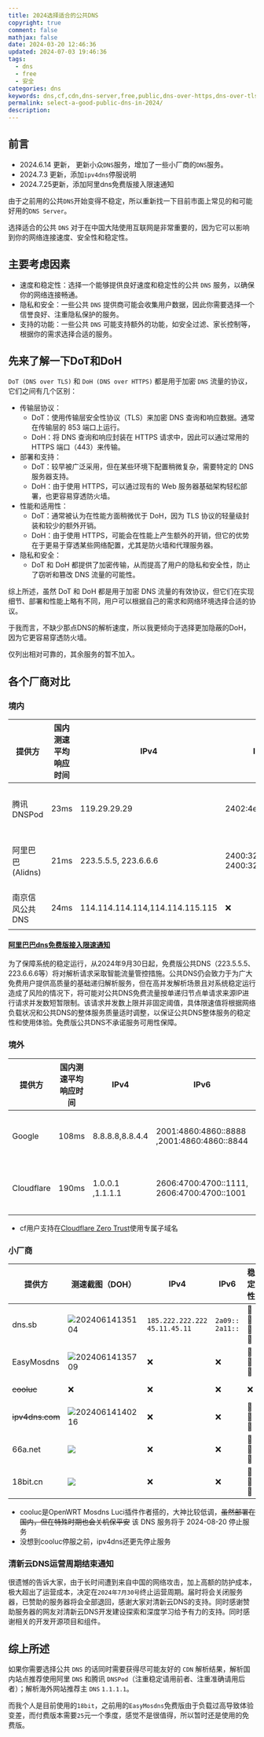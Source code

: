 ```yaml
---
title: 2024选择适合的公共DNS
copyright: true
comment: false
mathjax: false
date: 2024-03-20 12:46:36
updated: 2024-07-03 19:46:36
tags:
  - dns
  - free
  - 安全
categories: dns
keywords: dns,cf,cdn,dns-server,free,public,dns-over-https,dns-over-tls,dot,doh,dot-pub,doh-pub,cloudflare,google,dns-over-https,dns-over-tls,dot,doh,dot-pub,doh-pub,cloudflare,google,dns-over-https,dns-over-tls,dot,doh,dot-pub,doh-pub,cloudflare,google,dns-over-https,dns-over-tls,dot,doh,dot-pub,doh-pub,cloudflare,google,dns-over-https,dns-over-tls,dot,doh,dot-pub,doh-pub,cloudflare,google,dns-over-https,dns-over-tls,dot,doh,dot-pub,doh-pub,cloudflare
permalink: select-a-good-public-dns-in-2024/
description:
---
```

## 前言

- 2024.6.14 更新， 更新小众`DNS`服务，增加了一些小厂商的`DNS`服务。
- 2024.7.3 更新，添加`ipv4dns`停服说明
- 2024.7.25更新，添加阿里dns免费版接入限速通知

由于之前用的公共`DNS`开始变得不稳定，所以重新找一下目前市面上常见的和可能好用的`DNS Server`。

选择适合的公共 `DNS` 对于在中国大陆使用互联网是非常重要的，因为它可以影响到你的网络连接速度、安全性和稳定性。

<!--more-->

## 主要考虑因素

- 速度和稳定性：选择一个能够提供良好速度和稳定性的公共 `DNS` 服务，以确保你的网络连接畅通。
- 隐私和安全：一些公共 `DNS` 提供商可能会收集用户数据，因此你需要选择一个信誉良好、注重隐私保护的服务。
- 支持的功能：一些公共 `DNS` 可能支持额外的功能，如安全过滤、家长控制等，根据你的需求选择合适的服务。

## 先来了解一下DoT和DoH

`DoT (DNS over TLS)` 和 `DoH (DNS over HTTPS)` 都是用于加密 `DNS` 流量的协议，它们之间有几个区别：

- 传输层协议：
  - DoT：使用传输层安全性协议（TLS）来加密 DNS 查询和响应数据。通常在传输层的 853 端口上运行。
  - DoH：将 DNS 查询和响应封装在 HTTPS 请求中，因此可以通过常用的 HTTPS 端口（443）来传输。
- 部署和支持：
  - DoT：较早被广泛采用，但在某些环境下配置稍微复杂，需要特定的 DNS 服务器支持。
  - DoH：由于使用 HTTPS，可以通过现有的 Web 服务器基础架构轻松部署，也更容易穿透防火墙。
- 性能和适用性：
  - DoT：通常被认为在性能方面稍微优于 DoH，因为 TLS 协议的轻量级封装和较少的额外开销。
  - DoH：由于使用 HTTPS，可能会在性能上产生额外的开销，但它的优势在于更易于穿透某些网络配置，尤其是防火墙和代理服务器。
- 隐私和安全：
  - DoT 和 DoH 都提供了加密传输，从而提高了用户的隐私和安全性，防止了窃听和篡改 DNS 流量的可能性。

综上所述，虽然 DoT 和 DoH 都是用于加密 DNS 流量的有效协议，但它们在实现细节、部署和性能上略有不同，用户可以根据自己的需求和网络环境选择合适的协议。

于我而言，不缺少那点DNS的解析速度，所以我更倾向于选择更加隐蔽的DoH，因为它更容易穿透防火墙。

仅列出相对可靠的，其余服务的暂不加入。

## 各个厂商对比

### 境内

| 提供方          | 国内测速平均响应时间 | IPv4                            | IPv6                            | 稳定性        | DoT            | DoH                              |
| ------------ | ---------- | ------------------------------- | ------------------------------- | ---------- | -------------- | -------------------------------- |
| 腾讯 DNSPod    | 23ms       | 119.29.29.29                    | 2402:4e00::                     | 🌟🌟🌟🌟🌟 | dot.pub        | <https://doh.pub/dns-query>        |
| 阿里巴巴(Alidns) | 21ms       | 223.5.5.5, 223.6.6.6            | 2400:3200::1, 2400:3200:baba::1 | 🌟🌟🌟🌟🌟 | dns.alidns.com | <https://dns.alidns.com/dns-query> |
| 南京信风公共 DNS   | 24ms       | 114.114.114.114,114.114.115.115 | ❌                               | 🌟🌟🌟🌟   | ❌              | ❌                                |

#### [阿里巴巴dns免费版接入限速通知](https://help.aliyun.com/zh/dns/public-dns-free-version-access-speed-limit-notification)

为了保障系统的稳定运行，从2024年9月30日起，免费版公共DNS（223.5.5.5、223.6.6.6等）将对解析请求采取智能流量管控措施。公共DNS仍会致力于为广大免费用户提供高质量的基础递归解析服务，但在高并发解析场景且对系统稳定运行造成了风险的情况下，将可能对公共DNS免费流量按单递归节点单请求来源IP进行请求并发数短暂限制。该请求并发数上限并非固定阈值，具体限速值将根据网络负载状况和公共DNS的整体服务质量适时调整，以保证公共DNS整体服务的稳定性和使用体验。免费版公共DNS不承诺服务可用性保障。

### 境外

| 提供方        | 国内测速平均响应时间 | IPv4             | IPv6                                       | 稳定性        | DoT                | DoH                                  |
| ---------- | ---------- | ---------------- | ------------------------------------------ | ---------- | ------------------ | ------------------------------------ |
| Google     | 108ms      | 8.8.8.8,8.8.4.4  | 2001:4860:4860::8888 ,2001:4860:4860::8844 | 🌟🌟🌟🌟🌟 | dns.google         | <https://dns.google/dns-query>         |
| Cloudflare | 190ms      | 1.0.0.1 ,1.1.1.1 | 2606:4700:4700::1111, 2606:4700:4700::1001 | 🌟🌟🌟🌟🌟 | cloudflare-dns.com | <https://cloudflare-dns.com/dns-query> |

- cf用户支持在[Cloudflare Zero Trust](https://one.dash.cloudflare.com/)使用专属子域名

### 小厂商

| 提供方         | 测速截图（DOH）                                                             | IPv4                            | IPv6              | 稳定性      | DoT             | DoH                                |
| ----------- | --------------------------------------------------------------------- | ------------------------------- | ----------------- | -------- | --------------- | ---------------------------------- |
| dns.sb      | ![20240614135104](https://s2.loli.net/2024/06/14/2tNCL6mhKbJVvf3.png) | `185.222.222.222` `45.11.45.11` | `2a09::` `2a11::` | 🌟🌟🌟🌟 | dot.sb          | <https://doh.sb/dns-query>         |
| EasyMosdns  | ![20240614135709](https://s2.loli.net/2024/06/14/DNGzb7APk21oO5Y.png) | ❌                               | ❌                 | 🌟🌟🌟   | ❌               | <https://doh.apad.pro/dns-query>   |
| ~~cooluc~~  | ❌                                                                     | ❌                               | ❌                 | ❌        | dns.cooluc.com  | <https://dns.cooluc.com/dns-query> |
| ~~ipv4dns.com~~ | ![20240614140216](https://s2.loli.net/2024/06/14/dh7iSMjoafQXlBV.png) | ❌                               | ❌                 | 🌟🌟🌟   | dns.ipv4dns.com | https://dns.ipv4dns.com/dns-query  |
| 66a.net     | ![](https://s2.loli.net/2024/06/14/EtZMJfHIyFBx5rQ.png)               | ❌                               | ❌                 | 🌟🌟🌟   | ❌               | https://dns.66a.net/sc.html 自助生成   |
| 18bit.cn    | ![](https://s2.loli.net/2024/06/14/NTXnPrbVQLsYmAj.png)               | ❌                               | ❌                 | 🌟🌟🌟   | ❌               | https://doh.18bit.cn/dns-query     |

- cooluc是OpenWRT Mosdns Luci插件作者搭的，大神比较低调，~~虽然部署在国内，但在特殊时期也会关机保平安~~ 该 DNS 服务将于 2024-08-20 停止服务
- 没想到cooluc停服之前，ipv4dns还更先停止服务

### 清新云DNS运营周期结束通知

很遗憾的告诉大家，由于长时间遭到来自中国的网络攻击，加上高额的防护成本，极大超出了运营成本，决定在`2024年7月30号`终止运营周期。届时将会关闭服务器，已赞助的服务器将会全部退回，感谢大家对清新云DNS的支持。同时感谢赞助服务器的网友对清新云DNS开发建设探索和深度学习给予有力的支持。同时感谢相关的开发开源项目和组件。

## 综上所述

如果你需要选择公共 `DNS` 的话同时需要获得尽可能友好的 `CDN` 解析结果，解析国内站点推荐使用阿里 `DNS` 和腾讯 `DNSPod`（注重稳定请用前者、注重准确请用后者）；解析海外网站推荐主 `DNS` `1.1.1.1`。

而我个人是目前使用的`18bit`，之前用的`EasyMosdns`免费版由于负载过高导致体验变差，而付费版本需要`25`元一个季度，感觉不是很值得，所以暂时还是使用的免费版。
